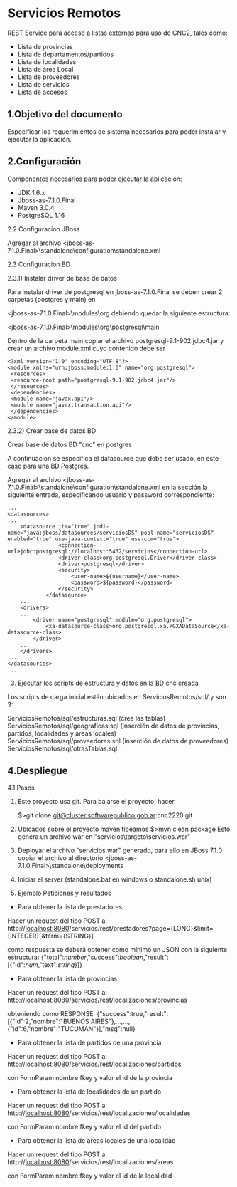 Servicios Remotos
============

REST Service para acceso a listas externas para uso de CNC2, tales como:

- Lista de provincias
- Lista de departamentos/partidos
- Lista de localidades
- Lista de área Local
- Lista de proveedores
- Lista de servicios
- Lista de accesos

1.Objetivo del documento 
-------------------------

Especificar los requerimientos de sistema necesarios para poder instalar y ejecutar la aplicación.

2.Configuración
---------------
Componentes necesarios para poder ejecutar la aplicación:
*	JDK 1.6.x
*	Jboss-as-7.1.0.Final
*	Maven 3.0.4
*	PostgreSQL 1.16

2.2	Configuracion JBoss

Agregar al archivo <jboss-as-7.1.0.Final>\standalone\configuration\standalone.xml

2.3	Configuracion BD  

2.3.1) Instalar driver de base de datos

   Para instalar driver de postgresql en jboss-as-7.1.0.Final se deben crear 2 carpetas (postgres y main) en 
   
   <jboss-as-7.1.0.Final>\modules\org  debiendo quedar la siguiente estructura:
   
   <jboss-as-7.1.0.Final>\modules\org\postgresql\main 
   
   Dentro de la carpeta main copiar el archivo postgresql-9.1-902.jdbc4.jar y crear un archivo module.xml cuyo
   contenido debe ser
   
	<?xml version="1.0" encoding="UTF-8"?>
	<module xmlns="urn:jboss:module:1.0" name="org.postgresql">
	 <resources>
	 <resource-root path="postgresql-9.1-902.jdbc4.jar"/>
	 </resources>
	 <dependencies>
	 <module name="javax.api"/>
	 <module name="javax.transaction.api"/>
	 </dependencies>
	</module>
	
2.3.2) Crear base de datos BD

Crear base de datos BD "cnc" en postgres

A continuacion se especifica el datasource que debe ser usado, en este caso para una BD Postgres.

Agregar al archivo <jboss-as-7.1.0.Final>\standalone\configuration\standalone.xml en la sección <datasources> 
la siguiente entrada, especificando usuario y password correspondiente:

	...
	<datasources>
	...	
		<datasource jta="true" jndi-name="java:jboss/datasources/serviciosDS" pool-name="serviciosDS" enabled="true" use-java-context="true" use-ccm="true">
                    <connection-url>jdbc:postgresql://localhost:5432/servicios</connection-url>
                    <driver-class>org.postgresql.Driver</driver-class>
                    <driver>postgresql</driver>
                    <security>
                        <user-name>${username}</user-name>
                        <password>${password}</password>
                    </security>
                </datasource> 
        ...              
        <drivers>    
        ...                
            <driver name="postgresql" module="org.postgresql">
                <xa-datasource-class>org.postgresql.xa.PGXADataSource</xa-datasource-class>
            </driver>
        ...    
        </drivers>
	...
	</datasources>
	...	 
	
3) Ejecutar los scripts de estructura y datos en la BD cnc creada

Los scripts de carga inicial están ubicados en ServiciosRemotos/sql/ y son 3:

ServiciosRemotos/sql/estructuras.sql (crea las tablas)
ServiciosRemotos/sql/geograficas.sql (inserción de datos de provincias, partidos, localidades y áreas locales)
ServiciosRemotos/sql/proveedores.sql (inserción de datos de proveedores)
ServiciosRemotos/sql/otrasTablas.sql 


4.Despliegue
------------

4.1 Pasos

1) Este proyecto usa git. Para bajarse el proyecto, hacer 

	$>git clone git@cluster.softwarepublico.gob.ar:cnc2220.git
	
2) Ubicados sobre el proyecto maven tipeamos
	$>mvn clean package
	Esto genera un archivo war en "servicios\targeto\servicios.war"
3) Deployar el archivo "servicios.war" generado, para ello
   en JBoss 7.1.0 copiar el archivo al directorio <jboss-as-7.1.0.Final>\standalone\deployments 
4) Iniciar el server (standalone.bat en windows o standalone.sh unix)


5. Ejemplo Peticiones y resultados

* Para obtener la lista de prestadores.

Hacer un request del tipo POST a:
http://<localhost:8080>/servicios/rest/prestadores?page={LONG}&limit={INTEGER}[&term={STRING}]

como respuesta se deberá obtener como mínimo un JSON con la siguiente estructura:
{"total":_number_,"success":_boolean_,"result":[{"id":_num_,"text":_string_}]}


* Para obtener la lista de provincias.

Hacer un request del tipo POST a:
http://<localhost:8080>/servicios/rest/localizaciones/provincias

obteniendo como RESPONSE:
{"success":true,"result":[{"id":2,"nombre":"BUENOS AIRES"},...,...,{"id":6,"nombre":"TUCUMAN"}],"msg":null}


* Para obtener la lista de partidos de una provincia

Hacer un request del tipo POST a:
http://<localhost:8080>/servicios/rest/localizaciones/partidos

con FormParam nombre fkey y valor el id de la provincia

* Para obtener la lista de localidades de un partido

Hacer un request del tipo POST a:
http://<localhost:8080>/servicios/rest/localizaciones/localidades

con FormParam nombre fkey y valor el id del partido

* Para obtener la lista de áreas locales de una localidad

Hacer un request del tipo POST a:
http://<localhost:8080>/servicios/rest/localizaciones/areas

con FormParam nombre fkey y valor el id de la localidad

